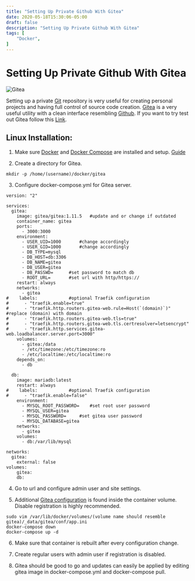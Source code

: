 ```yaml
---
title: "Setting Up Private Github With Gitea"
date: 2020-05-18T15:30:06-05:00
draft: false
description: "Setting Up Private Github With Gitea"
tags: [
	"Docker",
]
---
```

# Setting Up Private Github With Gitea

![Gitea](/images/gitea.png)

Setting up a private [Git](https://git-scm.com/) repository is very useful for creating personal projects and having full control of source code creation. [Gitea](https://gitea.io/) is a very useful utility with a clean interface resembling [Github](https://github.com/). If you want to try test out Gitea follow this [Link](https://try.gitea.io/).


## Linux Installation:

1. Make sure [Docker](https://www.docker.com/) and [Docker Compose](https://docs.docker.com/compose/) are installed and setup. [Guide](/posts/setting_up_docker/)

2. Create a directory for Gitea.

``mkdir -p /home/(username)/docker/gitea``

3. Configure docker-compose.yml for Gitea server.

```
version: "2"

services:
  gitea:
    image: gitea/gitea:1.11.5	#update and or change if outdated
    container_name: gitea
    ports:
      - 3000:3000
    environment:
      - USER_UID=1000		#change accordingly
      - USER_GID=1000		#change accordingly
      - DB_TYPE=mysql
      - DB_HOST=db:3306
      - DB_NAME=gitea		
      - DB_USER=gitea
      - DB_PASSWD=		#set password to match db 
      - ROOT_URL=		#set url with http/https://
    restart: always
    networks:
      - gitea
#    labels:			#optional Traefik configuration
#      - "traefik.enable=true"
#      - "traefik.http.routers.gitea-web.rule=Host(`(domain)`)"	#replace (domain) with domain
#      - "traefik.http.routers.gitea-web.tls=true"
#      - "traefik.http.routers.gitea-web.tls.certresolver=letsencrypt"
#      - "traefik.http.services.gitea-web.loadbalancer.server.port=3000" 
    volumes:
      - gitea:/data
      - /etc/timezone:/etc/timezone:ro
      - /etc/localtime:/etc/localtime:ro
    depends_on:
      - db

  db:
    image: mariadb:latest
    restart: always
#    labels:			#optional Traefik configuration
#      - "traefik.enable=false"
    environment:
      - MYSQL_ROOT_PASSWORD=	#set root user password
      - MYSQL_USER=gitea
      - MYSQL_PASSWORD=		#set gitea user password
      - MYSQL_DATABASE=gitea
    networks:
      - gitea
    volumes:
      - db:/var/lib/mysql

networks:
  gitea:
    external: false
volumes:
    gitea:
    db:
```

4. Go to url and configure admin user and site settings.



5. Additional [Gitea configuration](https://docs.gitea.io/en-us/config-cheat-sheet/) is found inside the container volume. Disable registration is highly recommended.

```
sudo vim /var/lib/docker/volumes/(volume name should resemble gitea)/_data/gitea/conf/app.ini
docker-compose down
docker-compose up -d
```

6. Make sure that container is rebuilt after every configuration change.

7. Create regular users with admin user if registration is disabled.

8. Gitea should be good to go and updates can easily be applied by editing gitea image in docker-compose.yml and docker-compose pull. 
